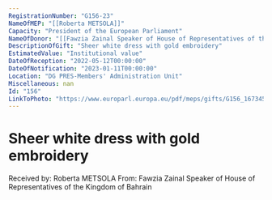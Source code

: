 ```yaml
---
RegistrationNumber: "G156-23"
NameOfMEP: "[[Roberta METSOLA]]"
Capacity: "President of the European Parliament"
NameOfDonor: "[[Fawzia Zainal Speaker of House of Representatives of the Kingdom of Bahrain]]"
DescriptionOfGift: "Sheer white dress with gold embroidery"
EstimatedValue: "Institutional value"
DateOfReception: "2022-05-12T00:00:00"
DateOfNotification: "2023-01-11T00:00:00"
Location: "DG PRES-Members' Administration Unit"
Miscellaneous: nan
Id: "156"
LinkToPhoto: "https://www.europarl.europa.eu/pdf/meps/gifts/G156_1673458201054.jpg#"
---
```


# Sheer white dress with gold embroidery

Received by: Roberta METSOLA
From: Fawzia Zainal Speaker of House of Representatives of the Kingdom of Bahrain
